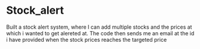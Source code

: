 # Stock_alert
Built a stock alert system, where I can add multiple stocks and the prices at which i wanted to get alereted at.
The code then sends me an email at the id i have provided when the stock prices reaches the targeted price
